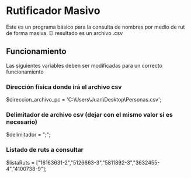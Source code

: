 # Rutificador Masivo
Este es un programa básico para la consulta de nombres por medio de rut de forma masiva. El resultado es un archivo .csv


## Funcionamiento
Las siguientes variables deben ser modificadas para un correcto funcionamiento

### Dirección física donde irá el archivo csv
$direccion_archivo_pc = 'C:\Users\Juan\Desktop\Personas.csv';

### Delimitador de archivo csv (dejar con el mismo valor si es necesario)
$delimitador = ";";

### Listado de ruts a consultar
$listaRuts = ["16163631-2","5126663-3","5811892-3","3632455-4","4100738-9"];
